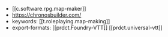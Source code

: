 
- [[c.software.rpg.map-maker]]
- https://chronosbuilder.com/
- keywords: [[t.roleplaying.map-making]]
- export-formats: [[prdct.Foundry-VTT]] [[prdct.universal-vtt]]